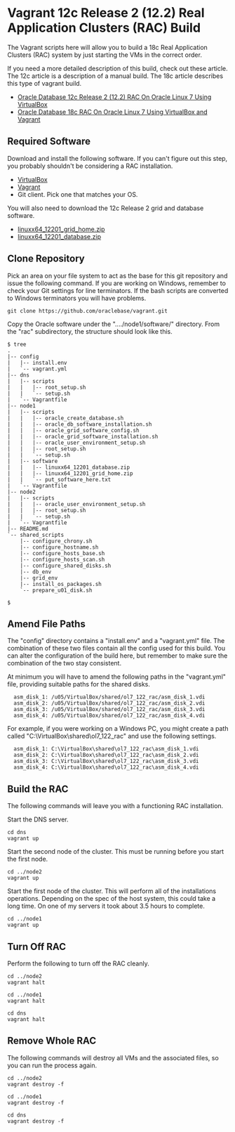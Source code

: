 # Vagrant 12c Release 2 (12.2) Real Application Clusters (RAC) Build

The Vagrant scripts here will allow you to build a 18c Real Application Clusters (RAC) system by just starting the VMs in the correct order.

If you need a more detailed description of this build, check out these article. The 12c article is a description of a manual build. The 18c article describes this type of vagrant build.

* [Oracle Database 12c Release 2 (12.2) RAC On Oracle Linux 7 Using VirtualBox](https://oracle-base.com/articles/12c/oracle-db-12cr2-rac-installation-on-oracle-linux-7-using-virtualbox)
* [Oracle Database 18c RAC On Oracle Linux 7 Using VirtualBox and Vagrant](https://oracle-base.com/articles/18c/oracle-db-18c-rac-installation-on-oracle-linux-7-using-virtualbox)

## Required Software

Download and install the following software. If you can't figure out this step, you probably shouldn't be considering a RAC installation.

* [VirtualBox](https://www.virtualbox.org/wiki/Downloads)
* [Vagrant](https://www.vagrantup.com/downloads.html)
* Git client. Pick one that matches your OS.

You will also need to download the 12c Release 2 grid and database software.

* [linuxx64_12201_grid_home.zip](https://www.oracle.com/technetwork/database/enterprise-edition/downloads/oracle12c-linux-12201-3608234.html)
* [linuxx64_12201_database.zip](https://www.oracle.com/technetwork/database/enterprise-edition/downloads/oracle12c-linux-12201-3608234.html)

## Clone Repository

Pick an area on your file system to act as the base for this git repository and issue the following command. If you are working on Windows, remember to check your Git settings for line terminators. If the bash scripts are converted to Windows terminators you will have problems.

```
git clone https://github.com/oraclebase/vagrant.git
```

Copy the Oracle software under the "..../node1/software/" directory. From the "rac" subdirectory, the structure should look like this.

```
$ tree
.
|-- config
|   |-- install.env
|   `-- vagrant.yml
|-- dns
|   |-- scripts
|   |   |-- root_setup.sh
|   |   `-- setup.sh
|   `-- Vagrantfile
|-- node1
|   |-- scripts
|   |   |-- oracle_create_database.sh
|   |   |-- oracle_db_software_installation.sh
|   |   |-- oracle_grid_software_config.sh
|   |   |-- oracle_grid_software_installation.sh
|   |   |-- oracle_user_environment_setup.sh
|   |   |-- root_setup.sh
|   |   `-- setup.sh
|   |-- software
|   |   |-- linuxx64_12201_database.zip
|   |   |-- linuxx64_12201_grid_home.zip
|   |   `-- put_software_here.txt
|   `-- Vagrantfile
|-- node2
|   |-- scripts
|   |   |-- oracle_user_environment_setup.sh
|   |   |-- root_setup.sh
|   |   `-- setup.sh
|   `-- Vagrantfile
|-- README.md
`-- shared_scripts
    |-- configure_chrony.sh
    |-- configure_hostname.sh
    |-- configure_hosts_base.sh
    |-- configure_hosts_scan.sh
    |-- configure_shared_disks.sh
    |-- db_env
    |-- grid_env
    |-- install_os_packages.sh
    `-- prepare_u01_disk.sh

$ 
```

## Amend File Paths

The "config" directory contains a "install.env" and a "vagrant.yml" file. The combination of these two files contain all the config used for this build. You can alter the configuration of the build here, but remember to make sure the combination of the two stay consistent.

At minimum you will have to amend the following paths in the "vagrant.yml" file, providing suitable paths for the shared disks.

```
  asm_disk_1: /u05/VirtualBox/shared/ol7_122_rac/asm_disk_1.vdi
  asm_disk_2: /u05/VirtualBox/shared/ol7_122_rac/asm_disk_2.vdi
  asm_disk_3: /u05/VirtualBox/shared/ol7_122_rac/asm_disk_3.vdi
  asm_disk_4: /u05/VirtualBox/shared/ol7_122_rac/asm_disk_4.vdi
```

For example, if you were working on a Windows PC, you might create a path called "C:\VirtualBox\shared\ol7_122_rac" and use the following settings.

```
  asm_disk_1: C:\VirtualBox\shared\ol7_122_rac\asm_disk_1.vdi
  asm_disk_2: C:\VirtualBox\shared\ol7_122_rac\asm_disk_2.vdi
  asm_disk_3: C:\VirtualBox\shared\ol7_122_rac\asm_disk_3.vdi
  asm_disk_4: C:\VirtualBox\shared\ol7_122_rac\asm_disk_4.vdi
```

## Build the RAC

The following commands will leave you with a functioning RAC installation.

Start the DNS server.

```
cd dns
vagrant up
```

Start the second node of the cluster. This must be running before you start the first node.

```
cd ../node2
vagrant up
```

Start the first node of the cluster. This will perform all of the installations operations. Depending on the spec of the host system, this could take a long time. On one of my servers it took about 3.5 hours to complete.

```
cd ../node1
vagrant up
```

## Turn Off RAC

Perform the following to turn off the RAC cleanly.

```
cd ../node2
vagrant halt

cd ../node1
vagrant halt

cd dns
vagrant halt
```

## Remove Whole RAC

The following commands will destroy all VMs and the associated files, so you can run the process again.

```
cd ../node2
vagrant destroy -f

cd ../node1
vagrant destroy -f

cd dns
vagrant destroy -f
```
